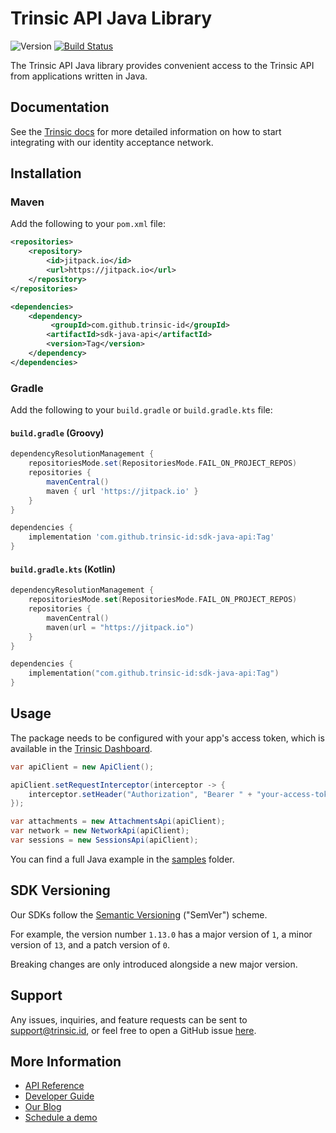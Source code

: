 # Trinsic API Java Library

![Version](https://img.shields.io/jitpack/version/com.github.trinsic-id/sdk-java-api)
[![Build Status](https://github.com/trinsic-id/sdk/actions/workflows/api-java-release.yml/badge.svg)](https://github.com/trinsic-id/sdk/actions?query=branch%main)

The Trinsic API Java library provides convenient access to the Trinsic API from
applications written in Java.

## Documentation

See the [Trinsic docs](https://docs.trinsic.id/docs/) for more detailed information on how to start integrating with our identity acceptance network.

## Installation

### Maven
Add the following to your `pom.xml` file:

```xml
<repositories>
    <repository>
        <id>jitpack.io</id>
        <url>https://jitpack.io</url>
    </repository>
</repositories>

<dependencies>
    <dependency>
	     <groupId>com.github.trinsic-id</groupId>
	    <artifactId>sdk-java-api</artifactId>
	    <version>Tag</version>
	</dependency>
</dependencies>
```

### Gradle

Add the following to your `build.gradle` or `build.gradle.kts` file:

#### `build.gradle` (Groovy)

```groovy
dependencyResolutionManagement {
    repositoriesMode.set(RepositoriesMode.FAIL_ON_PROJECT_REPOS)
    repositories {
        mavenCentral()
        maven { url 'https://jitpack.io' }
    }
}

dependencies {
    implementation 'com.github.trinsic-id:sdk-java-api:Tag'
}
```

#### `build.gradle.kts` (Kotlin)

```kotlin
dependencyResolutionManagement {
    repositoriesMode.set(RepositoriesMode.FAIL_ON_PROJECT_REPOS)
    repositories {
        mavenCentral()
        maven(url = "https://jitpack.io")
    }
}

dependencies {
    implementation("com.github.trinsic-id:sdk-java-api:Tag")
}
```

## Usage

The package needs to be configured with your app's access token, which is available in the [Trinsic Dashboard](https://dashboard.trinsic.id).

```java
var apiClient = new ApiClient();

apiClient.setRequestInterceptor(interceptor -> {
    interceptor.setHeader("Authorization", "Bearer " + "your-access-token");
});

var attachments = new AttachmentsApi(apiClient);
var network = new NetworkApi(apiClient);
var sessions = new SessionsApi(apiClient);
```

You can find a full Java example in the [samples](https://github.com/trinsic-id/sdk/tree/main/api-java/samples) folder.

## SDK Versioning

Our SDKs follow the [Semantic Versioning](https://semver.org) ("SemVer") scheme. 

For example, the version number `1.13.0` has a major version of `1`, a minor version of `13`, and a patch version of `0`.

Breaking changes are only introduced alongside a new major version.

## Support

Any issues, inquiries, and feature requests can be sent to [support@trinsic.id](mailto:support@trinsic.id), or feel free to open a GitHub issue [here](https://github.com/trinsic-id/sdk/issues).

## More Information

- [API Reference](https://docs.trinsic.id/reference)
- [Developer Guide](https://docs.trinsic.id/docs/developer-tools)
- [Our Blog](https://trinsic.id/blog/)
- [Schedule a demo](https://trinsic.id/contact/)
